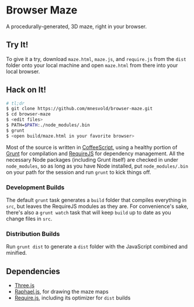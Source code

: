 Browser Maze
============

A procedurally-generated, 3D maze, right in your browser.


Try It!
-------

To give it a try, download `maze.html`, `maze.js`, and `require.js` from the `dist` folder onto your local machine and open `maze.html` from there into your local browser.

Hack on It!
-----------

```bash
# tl;dr
$ git clone https://github.com/mnesvold/browser-maze.git
$ cd browser-maze
$ <edit files>
$ PATH=$PATH:./node_modules/.bin
$ grunt
$ <open build/maze.html in your favorite browser>
```

Most of the source is written in [CoffeeScript](http://coffeescript.org/), using a healthy portion of [Grunt](http://gruntjs.com/) for compilation and [RequireJS](http://requirejs.org) for dependency management. All the necessary Node packages (including Grunt itself) are checked in under `node_modules`, so as long as you have Node installed, put `node_modules/.bin` on your path for the session and run `grunt` to kick things off.

### Development Builds

The default `grunt` task generates a `build` folder that compiles everything in `src`, but leaves the RequireJS modules as they are. For convenience's sake, there's also a `grunt watch` task that will keep `build` up to date as you change files in `src`.

### Distribution Builds

Run `grunt dist` to generate a `dist` folder with the JavaScript combined and minified.

Dependencies
------------

* [Three.js](http://threejs.org/)
* [Raphael.js](http://raphaeljs.com/), for drawing the maze maps
* [Require.js](http://requirejs.org/), including its optimizer for `dist` builds

